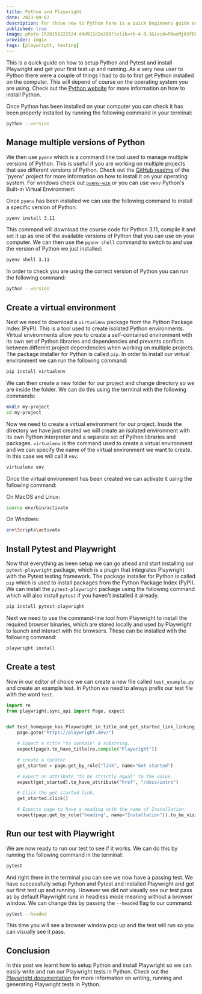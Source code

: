 ```yaml
---
title: Python and Playwright
date: 2023-09-07
description: For those new to Python here is a quick beginners guide on how to setup Python and Pytest and install Playwright. We then create an example test and run it in both headed and headless mode meaning with and without a browser window.
published: true
image: photo-1528158222524-d4d912d2e208?ixlib=rb-4.0.3&ixid=M3wxMjA3fDB8MHxwaG90by1wYWdlfHx8fGVufDB8fHx8fA%3D%3D&auto=format&fit=crop&w=800&q=80
provider: imgix
tags: [playwright, testing]
---
```


This is a quick guide on how to setup Python and Pytest and install Playwright and get your first test up and running. As a very new user to Python there were a couple of things I had to do to first get Python installed on the computer. This will depend of course on the operating system you are using. Check out the [Python website](https://www.python.org/downloads/) for more information on how to install Python.

Once Python has been installed on your computer you can check it has been properly installed by running the following command in your terminal:

```bash
python --version
```

## Manage multiple versions of Python

We then use `pyenv` which is a command line tool used to manage multiple versions of Python. This is useful if you are working on multiple projects that use different versions of Python. Check out the [GitHub readme](https://github.com/pyenv/pyenv) of the 'pyenv' project for more information on how to install it on your operating system. For windows check out [`pyenv-win`](https://github.com/pyenv-win/pyenv-win) or you can use `venv` Python's Built-in Virtual Environment.

Once `pyenv` has been installed we can use the following command to install a specific version of Python:

```bash
pyenv install 3.11
```
This command will download the course code for Python 3.11, compile it and set it up as one of the available versions of Python that you can use on your computer. We can then use the `pyenv shell` command to switch to and use the version of Python we just installed:

```bash
pyenv shell 3.11
```

In order to check you are using the correct version of Python you can run the following command:

```bash
python --version
```
## Create a virtual environment

Next we need to download a `virtualenv` package from the Python Package Index (PyPI). This is a tool used to create isolated Python environments. Virtual environments allow you to create a self-contained environment with its own set of Python libraries and dependencies and prevents conflicts between different project dependencies when working on multiple projects. The package installer for Python is called `pip`. In order to install our virtual environment we can run the following command:

```bash
pip install virtualenv
```

We can then create a new folder for our project and change directory so we are inside the folder. We can do this using the terminal with the following commands:

```bash
mkdir my-project
cd my-project
```

Now we need to create a virtual environment for our project. Inside the directory we have just created we will create an isolated environment with its own Python interpreter and a separate set of Python libraries and packages. `virtualenv` is the command used to create a virtual environment and we can specify the name of the virtual environment we want to create. In this case we will call it `env`:

```bash
virtualenv env
```

Once the virtual environment has been created we can activate it using the following command:

On MacOS and Linux:
```bash
source env/bin/activate
```
On Windows:
```bash
env\Scripts\activate
```

## Install Pytest and Playwright

Now that everything as been setup we can go ahead and start installing our `pytest-playwright` package, which is a plugin that integrates Playwright with the Pytest testing framework. The package installer for Python is called `pip` which is used to install packages from the Python Package Index (PyPI). We can install the `pytest-playwright` package using the following command which will also install `pytest` if you haven't installed it already.

```bash
pip install pytest-playwright
```

Next we need to use the command-line tool from Playwright to install the required browser binaries, which are stored locally and used by Playwright to launch and interact with the browsers. These can be installed with the following command:

```bash
playwright install
```

## Create a test

Now in our editor of choice we can create a new file called `test_example.py` and create an example test. In Python we need to always prefix our test file with the word `test`.

```python
import re
from playwright.sync_api import Page, expect


def test_homepage_has_Playwright_in_title_and_get_started_link_linking_to_the_intro_page(page: Page):
    page.goto("https://playwright.dev/")

    # Expect a title "to contain" a substring.
    expect(page).to_have_title(re.compile("Playwright"))

    # create a locator
    get_started = page.get_by_role("link", name="Get started")

    # Expect an attribute "to be strictly equal" to the value.
    expect(get_started).to_have_attribute("href", "/docs/intro")

    # Click the get started link.
    get_started.click()

    # Expects page to have a heading with the name of Installation.
    expect(page.get_by_role("heading", name="Installation")).to_be_visible()
```
## Run our test with Playwright

We are now ready to run our test to see if it works. We can do this by running the following command in the terminal:

```bash
pytest
```

And right there in the terminal you can see we now have a passing test. We have successfully setup Python and Pytest and installed Playwright and got our first test up and running. However we did not visually see our test pass as by default Playwright runs in headless mode meaning without a browser window. We can change this by passing the `--headed` flag to our command:

```bash
pytest --headed
```

This time you will see a browser window pop up and the test will run so you can visually see it pass.

## Conclusion

In this post we learnt how to setup Python and install Playwright so we can easily write and run our Playwright tests in Python. Check out the [Playwright documentation](https://playwright.dev/python/docs/intro) for more information on writing, running and generating Playwright tests in Python.
